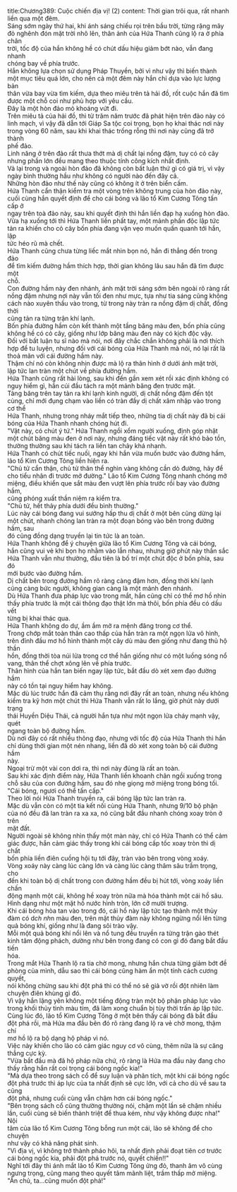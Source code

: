 title:Chương389: Cuộc chiến địa vị! (2)
content:
Thời gian trôi qua, rất nhanh liền qua một đêm.<br>Sáng sớm ngày thứ hai, khi ánh sáng chiếu rọi trên bầu trời, từng rặng mây<br>đỏ nghênh đón mặt trời nhô lên, thân ảnh của Hứa Thanh cũng lộ ra ở phía chân<br>trời, tốc độ của hắn không hề có chút dấu hiệu giảm bớt nào, vẫn đang nhanh<br>chóng bay về phía trước.<br>Hắn không lựa chọn sử dụng Pháp Thuyền, bởi vì như vậy thì biến thành<br>một mục tiêu quá lớn, cho nên cả một đêm này hắn chỉ dựa vào lực lượng bản<br>thân vừa bay vừa tìm kiếm, dựa theo miêu trên tả hải đồ, rốt cuộc hắn đã tìm<br>được một chỗ coi như phù hợp với yêu cầu.<br>Đây là một hòn đảo mỏ khoáng vứt đi.<br>Trên miêu tả của hải đồ, thì từ trăm năm trước đã phát hiện trên đảo này có<br>linh mạch, vì vậy đã dẫn tới Giáp Sa tộc coi trọng, bọn họ khai thác nơi này<br>trong vòng 60 năm, sau khi khai thác trống rỗng thì nơi này cũng đã trở thành<br>phế đảo.<br>Linh năng ở trên đảo rất thưa thớt mà dị chất lại nồng đậm, tuy có cỏ cây<br>nhưng phần lớn đều mang theo thuộc tính công kích nhất định.<br>Vả lại trong và ngoài hòn đảo đã không còn bất luận thứ gì có giá trị, vì vậy<br>ngày bình thường hầu như không có người nào đến đây cả.<br>Những hòn đảo như thế này cũng có không ít ở trên biển cấm.<br>Hứa Thanh cẩn thận kiểm tra một vòng trên không trung của hòn đảo này,<br>cuối cùng hắn quyết định để cho cái bóng và lão tổ Kim Cương Tông tấn cấp ở<br>ngay trên toà đảo này, sau khi quyết định thì hắn liền đạp hạ xuống hòn đảo.<br>Vừa hạ xuống tới thì Hứa Thanh liền phất tay, một mảnh phấn độc lập tức<br>tản ra khiến cho cỏ cây bốn phía đang vặn vẹo muốn quấn quanh tới hắn, lập<br>tức héo rũ mà chết.<br>Hứa Thanh cũng chưa từng liếc mắt nhìn bọn nó, hắn đi thẳng đến trong đảo<br>để tìm kiếm đường hầm thích hợp, thời gian không lâu sau hắn đã tìm được một<br>chỗ.<br>Con đường hầm này đen nhánh, ánh mặt trời sáng sớm bên ngoài rõ ràng rất<br>nồng đậm nhưng nơi này vẫn tối đen như mực, tựa như tia sáng cũng không<br>cách nào xuyên thấu vào trong, từ trong này tràn ra nồng đậm dị chất, đồng thời<br>cũng tản ra từng trận khí lạnh.<br>Bốn phía đường hầm còn kết thành một tầng băng màu đen, bốn phía cũng<br>không hề có cỏ cây, giống như lớp băng màu đen này có kịch độc vậy.<br>Đối với bất luận tu sĩ nào mà nói, nơi đây chắc chắn không phải là nơi thích<br>hợp để tu luyện, nhưng đối với cái bóng của Hứa Thanh mà nói, nó lại rất là<br>thoả mãn với cái đường hầm này.<br>Thậm chí nó còn không nhịn được mà lộ ra thân hình ở dưới ánh mặt trời,<br>lập tức lan tràn một chút về phía đường hầm.<br>Hứa Thanh cũng rất hài lòng, sau khi đến gần xem xét rồi xác định không có<br>nguy hiểm gì, hắn cúi đầu tách ra một mảnh băng đen trước mặt.<br>Tảng băng trên tay tản ra khí lạnh kinh người, dị chất nồng đậm đến tột<br>cùng, chỉ mới đụng chạm vào liền có tràn đầy dị chất xâm nhập vào trong cơ thể<br>Hứa Thanh, nhưng trong nháy mắt tiếp theo, những tia dị chất này đã bị cái<br>bóng của Hứa Thanh nhanh chóng hút đi.<br>"Vật này, có chút ý tứ." Hứa Thanh ngồi xổm người xuống, định góp nhặt<br>một chút băng màu đen ở nơi này, nhưng đáng tiếc vật này rất khó bảo tồn,<br>thường thường sau khi tách ra liền tan chảy khá nhanh.<br>Hứa Thanh có chút tiếc nuối, ngay khi hắn vừa muốn bước vào đường hầm,<br>lão tổ Kim Cương Tông liền hiện ra.<br>"Chủ tử cẩn thận, chủ tử thân thể nghìn vàng không cần dò đường, hãy để<br>cho tiểu nhân đi trước mở đường." Lão tổ Kim Cương Tông nhanh chóng mở<br>miệng, điều khiển que sắt màu đen vượt lên phía trước rồi bay vào đường hầm,<br>cũng phóng xuất thần niệm ra kiểm tra.<br>"Chủ tử, hết thảy phía dưới đều bình thường."<br>Lúc này cái bóng đang vui sướng hấp thu dị chất ở một bên cũng dừng lại<br>một chút, nhanh chóng lan tràn ra một đoạn bóng vào bên trong đường hầm, sau<br>đó cũng đồng dạng truyền lại tin tức là an toàn.<br>Hứa Thanh không để ý chuyện giữa lão tổ Kim Cương Tông và cái bóng,<br>hắn cũng vui vẻ khi bọn họ nhằm vào lẫn nhau, nhưng giờ phút này thần sắc<br>Hứa Thanh vẫn như thường, đầu tiên là bố trí một chút độc ở bốn phía, sau đó<br>mới bước vào đường hầm.<br>Dị chất bên trong đường hầm rõ ràng càng đậm hơn, đồng thời khí lạnh<br>cũng càng bức người, không gian càng là một mảnh đen nhánh.<br>Dù Hứa Thanh đưa pháp lực vào trong mắt, hắn cũng chỉ có thể mơ hồ nhìn<br>thấy phía trước là một cái thông đạo thật lớn mà thôi, bốn phía đều có dấu vết<br>từng bị khai thác qua.<br>Hứa Thanh không do dự, ầm ầm mở ra mệnh đăng trong cơ thể.<br>Trong chớp mắt toàn thân cao thấp của hắn tràn ra một ngọn lửa vô hình,<br>trên đỉnh đầu mơ hồ hình thành một cây dù màu đen giống như đang thủ hộ thần<br>hồn, đồng thời tòa núi lửa trong cơ thể hắn giống như có một luồng sóng nổ<br>vang, thân thể chợt xông lên về phía trước.<br>Thân hình của hắn tan biến ngay lập tức, bắt đầu dò xét xem đạo đường hầm<br>này có tồn tại nguy hiểm hay không.<br>Mặc dù lúc trước hắn đã cảm thụ rằng nơi đây rất an toàn, nhưng nếu không<br>kiểm tra kỹ hơn một chút thì Hứa Thanh vẫn rất lo lắng, giờ phút này dưới trạng<br>thái Huyền Diệu Thái, cả người hắn tựa như một ngọn lửa cháy mạnh vậy, quét<br>ngang toàn bộ đường hầm.<br>Dù nơi đây có rất nhiều thông đạo, nhưng với tốc độ của Hứa Thanh thì hắn<br>chỉ dùng thời gian một nén nhang, liền đã dò xét xong toàn bộ cái đường hầm<br>này.<br>Ngoại trừ một vài con dơi ra, thì nơi này đúng là rất an toàn.<br>Sau khi xác định điểm này, Hứa Thanh liền khoanh chân ngồi xuống trong<br>chỗ sâu của con đường hầm, sau đó nhẹ giọng mở miệng trong bóng tối.<br>"Cái bóng, ngươi có thể tấn cấp."<br>Theo lời nói Hứa Thanh truyền ra, cái bóng lập tức lan tràn ra.<br>Mặc dù vẫn còn có một tia kết nối cùng Hứa Thanh, nhưng 9/10 bộ phận<br>của nó đều đã lan tràn ra xa xa, nó cũng bắt đầu nhanh chóng xoay tròn ở trên<br>mặt đất.<br>Người ngoài sẽ không nhìn thấy một màn này, chỉ có Hứa Thanh có thể cảm<br>giác được, hắn cảm giác thấy trong khi cái bóng cấp tốc xoay tròn thì dị chất<br>bốn phía liền điên cuồng hội tụ tới đây, tràn vào bên trong vòng xoáy.<br>Vòng xoáy này càng lúc càng lớn và càng lúc càng thâm sâu trầm trọng, cho<br>đến khi toàn bộ dị chất trong con đường hầm đều bị hút tới, vòng xoáy liền chấn<br>động mạnh một cái, không hề xoay tròn nữa mà hóa thành một cái hồ sâu.<br>Hình dạng như một mặt hồ nước hình tròn, lớn cỡ mười trượng.<br>Khi cái bóng hòa tan vào trong đó, cái hồ này lập tức tạo thành một thủy<br>đàm có d*ch nh*n màu đen, trên mặt thủy đàm này không ngừng nổi lên từng<br>quả bóng khí, giống như là đang sôi trào vậy.<br>Mỗi một quả bóng khí nổi lên và nổ tung đều truyền ra từng trận gào thét<br>kinh tâm động phách, dường như bên trong đang có con gì đó đang bắt đầu tiến<br>hóa.<br>Trong mắt Hứa Thanh lộ ra tia chờ mong, nhưng hắn chưa từng giảm bớt đề<br>phòng của mình, dẫu sao thì cái bóng cũng hàm ẩn một tính cách cương quyết,<br>nói không chừng sau khi đột phá thì có thể nó sẽ giả vờ rồi đột nhiên làm<br>chuyện điên khùng gì đó.<br>Vì vậy hắn lặng yên không một tiếng động tràn một bộ phận pháp lực vào<br>trong khối thủy tinh màu tím, đã làm xong chuẩn bị tùy thời trấn áp lập tức.<br>Cùng lúc đó, lão tổ Kim Cương Tông ở một bên thấy cái bóng đã bắt đầu<br>đột phá rồi, mà Hứa ma đầu bên đó rõ ràng đang lộ ra vẻ chờ mong, thậm chí<br>mơ hồ lộ ra bộ dạng hộ pháp vì nó.<br>Việc này khiến cho lão có cảm giác nguy cơ vô cùng, thêm nữa là sự căng<br>thẳng cực kỳ.<br>"Vừa bắt đầu mà đã hộ pháp nữa chứ, rõ ràng là Hứa ma đầu này đang cho<br>thấy rằng hắn rất coi trọng cái bóng ngốc kia!"<br>"Mà dựa theo trong sách cổ để suy luận và phân tích, một khi cái bóng ngốc<br>đột phá trước thì áp lực của ta nhất định sẽ cực lớn, với cả cho dù về sau ta cũng<br>đột phá, nhưng cuối cùng vẫn chậm hơn cái bóng ngốc."<br>"Bên trong sách cổ cũng thường thường nói, chậm một lần sẽ chậm nhiều<br>lần, cuối cùng sẽ biến thành triệt để thua kém, như vậy không được nha!" Nội<br>tâm của lão tổ Kim Cương Tông bỗng run một cái, lão sẽ không để cho chuyện<br>như vậy có khả năng phát sinh.<br>"Vì địa vị, vì không trở thành pháo hôi, ta nhất định phải đoạt tiên cơ trước<br>cái bóng ngốc kia, phải đột phá trước nó, quyết chiến!!"<br>Nghĩ tới đây thì ánh mắt lão tổ Kim Cương Tông ửng đỏ, thanh âm vô cùng<br>ngưng trọng, cũng mang theo quyết tâm mãnh liệt, trầm thấp mở miệng.<br>"Ân chủ, ta…cũng muốn đột phá!"